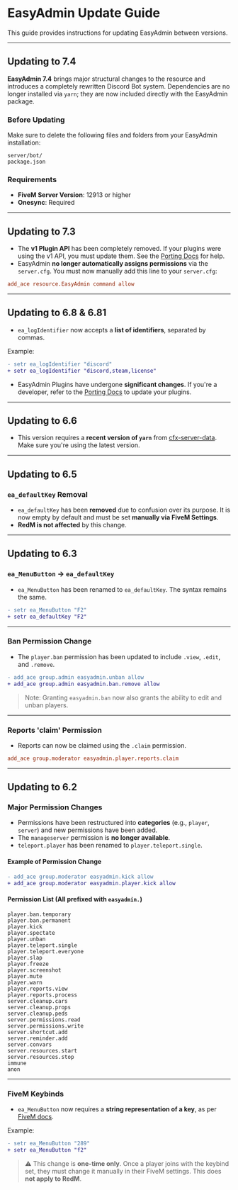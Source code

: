 # EasyAdmin Update Guide

This guide provides instructions for updating EasyAdmin between versions.

---

## Updating to 7.4

**EasyAdmin 7.4** brings major structural changes to the resource and introduces a completely rewritten Discord Bot system. Dependencies are no longer installed via `yarn`; they are now included directly with the EasyAdmin package.

### Before Updating

Make sure to delete the following files and folders from your EasyAdmin installation:

```
server/bot/
package.json
```

### Requirements

- **FiveM Server Version**: 12913 or higher
- **Onesync**: Required

---

## Updating to 7.3

- The **v1 Plugin API** has been completely removed. If your plugins were using the v1 API, you must update them. See the [Porting Docs](plugins.md#porting-plugins-to-68) for help.
- EasyAdmin **no longer automatically assigns permissions** via the `server.cfg`. You must now manually add this line to your `server.cfg`:

```cfg
add_ace resource.EasyAdmin command allow
```

---

## Updating to 6.8 & 6.81

- `ea_logIdentifier` now accepts a **list of identifiers**, separated by commas.

Example:

```diff
- setr ea_logIdentifier "discord"
+ setr ea_logIdentifier "discord,steam,license"
```

- EasyAdmin Plugins have undergone **significant changes**. If you're a developer, refer to the [Porting Docs](plugins.md#porting-plugins-to-68) to update your plugins.

---

## Updating to 6.6

- This version requires a **recent version of `yarn`** from [cfx-server-data](https://github.com/citizenfx/cfx-server-data). Make sure you're using the latest version.

---

## Updating to 6.5

### `ea_defaultKey` Removal

- `ea_defaultKey` has been **removed** due to confusion over its purpose. It is now empty by default and must be set **manually via FiveM Settings**.
- **RedM is not affected** by this change.

---

## Updating to 6.3

### `ea_MenuButton` → `ea_defaultKey`

- `ea_MenuButton` has been renamed to `ea_defaultKey`. The syntax remains the same.

```diff
- setr ea_MenuButton "F2"
+ setr ea_defaultKey "F2"
```

---

### Ban Permission Change

- The `player.ban` permission has been updated to include `.view`, `.edit`, and `.remove`.

```diff
- add_ace group.admin easyadmin.unban allow
+ add_ace group.admin easyadmin.ban.remove allow
```

> Note: Granting `easyadmin.ban` now also grants the ability to edit and unban players.

---

### Reports 'claim' Permission

- Reports can now be claimed using the `.claim` permission.

```cfg
add_ace group.moderator easyadmin.player.reports.claim
```

---

## Updating to 6.2

### Major Permission Changes

- Permissions have been restructured into **categories** (e.g., `player`, `server`) and new permissions have been added.
- The `manageserver` permission is **no longer available**.
- `teleport.player` has been renamed to `player.teleport.single`.

#### Example of Permission Change

```diff
- add_ace group.moderator easyadmin.kick allow
+ add_ace group.moderator easyadmin.player.kick allow
```

#### Permission List (All prefixed with `easyadmin.`)

```
player.ban.temporary
player.ban.permanent
player.kick
player.spectate
player.unban
player.teleport.single
player.teleport.everyone
player.slap
player.freeze
player.screenshot
player.mute
player.warn
player.reports.view
player.reports.process
server.cleanup.cars
server.cleanup.props
server.cleanup.peds
server.permissions.read
server.permissions.write
server.shortcut.add
server.reminder.add
server.convars
server.resources.start
server.resources.stop
immune
anon
```

---

### FiveM Keybinds

- `ea_MenuButton` now requires a **string representation of a key**, as per [FiveM docs](https://docs.fivem.net/docs/game-references/input-mapper-parameter-ids/keyboard/).

Example:

```diff
- setr ea_MenuButton "289"
+ setr ea_MenuButton "f2"
```

> ⚠️ This change is **one-time only**. Once a player joins with the keybind set, they must change it manually in their FiveM settings. This does **not apply to RedM**.
